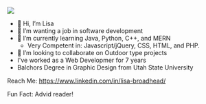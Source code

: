 ![](https://github.com/lisabroadhead/lisabroadhead/blob/main/me.png)

- 👋 Hi, I’m Lisa
- 👀 I’m wanting a job in software development
- 🌱 I’m currently learning Java, Python, C++, and MERN
  - Very Competent in: Javascript/jQuery, CSS, HTML, and PHP.
- 💞️ I’m looking to collaborate on Outdoor type projects
- I've worked as a Web Developmer for 7 years
- Balchors Degree in Graphic Design from Utah State University

Reach Me:
https://www.linkedin.com/in/lisa-broadhead/

Fun Fact:
Advid reader! 


<!---
lisabroadhead/lisabroadhead is a ✨ special ✨ repository because its `README.md` (this file) appears on your GitHub profile.
You can click the Preview link to take a look at your changes.
--->
